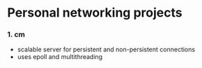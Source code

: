 # Personal networking projects
### 1. cm
   * scalable server for persistent and non-persistent connections
   * uses epoll and multithreading
